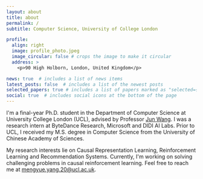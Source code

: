 ```yaml
---
layout: about
title: about
permalink: /
subtitle: Computer Science, University of College London

profile:
  align: right
  image: profile_photo.jpeg
  image_circular: false # crops the image to make it circular
  address: >
    <p>90 High Holborn, London, United Kingdom</p>

news: true  # includes a list of news items
latest_posts: false  # includes a list of the newest posts
selected_papers: true # includes a list of papers marked as "selected={true}"
social: true  # includes social icons at the bottom of the page
---
```


I'm a final-year Ph.D. student in the Department of Computer Science at University College London (UCL), advised by Professor [Jun Wang](http://www0.cs.ucl.ac.uk/staff/jun.wang/). I was a research intern at ByteDance Research, Microsoft and DIDI AI Labs. Prior to UCL, I received my M.S. degree in Computer Science from the University of Chinese Academy of Sciences. 

My research interests lie on Causal Representation Learning, Reinforcement Learning and Recommendation Systems. Currently, I'm working on solving challenging problems in causal reinforcement learning. Feel free to reach me at mengyue.yang.20@ucl.ac.uk.




